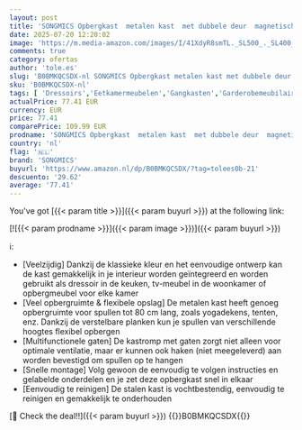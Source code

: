 ```yaml
---
layout: post
title: 'SONGMICS Opbergkast  metalen kast  met dubbele deur  magnetisch slot  verstelbare plank  stalen frame  natuurlijke kleur-wit LSC102W57'
date: 2025-07-20 12:20:02
image: 'https://m.media-amazon.com/images/I/41XdyR8smTL._SL500_._SL400_.jpg'
comments: true
category: ofertas
author: 'tole.es'
slug: 'B0BMKQCSDX-nl SONGMICS Opbergkast metalen kast met dubbele deur...'
sku: 'B0BMKQCSDX-nl'
tags: [ 'Dressoirs','Eetkamermeubelen','Gangkasten','Garderobemeubilair','Meubels','Wonen & keuken','songmics','🇳🇱', ]
actualPrice: 77.41 EUR
currency: EUR
price: 77.41
comparePrice: 109.99 EUR
prodname: 'SONGMICS Opbergkast  metalen kast  met dubbele deur  magnetisch slot  verstelbare plank  stalen frame  natuurlijke kleur-wit LSC102W57'
country: 'nl'
flag: '🇳🇱'
brand: 'SONGMICS'
buyurl: 'https://www.amazon.nl/dp/B0BMKQCSDX/?tag=tolees0b-21'
descuento: '29.62'
average: '77.41'
---
```


You've got [{{< param title >}}]({{< param buyurl >}}) at the following link:

[![{{< param prodname >}}]({{< param image >}})]({{< param buyurl >}})

ℹ️:

- [Veelzijdig] Dankzij de klassieke kleur en het eenvoudige ontwerp kan de kast gemakkelijk in je interieur worden geïntegreerd en worden gebruikt als dressoir in de keuken, tv-meubel in de woonkamer of opbergmeubel voor elke kamer
- [Veel opbergruimte & flexibele opslag] De metalen kast heeft genoeg opbergruimte voor spullen tot 80 cm lang, zoals yogadekens, tenten, enz. Dankzij de verstelbare planken kun je spullen van verschillende hoogtes flexibel opbergen
- [Multifunctionele gaten] De kastromp met gaten zorgt niet alleen voor optimale ventilatie, maar er kunnen ook haken (niet meegeleverd) aan worden bevestigd om spullen op te hangen
- [Snelle montage] Volg gewoon de eenvoudig te volgen instructies en gelabelde onderdelen en je zet deze opbergkast snel in elkaar
- [Eenvoudig te reinigen] De stalen kast is vochtbestendig, eenvoudig te reinigen en gemakkelijk te onderhouden

[🛒 Check the deal!!]({{< param buyurl >}})
{{<world>}}B0BMKQCSDX{{</world>}}
